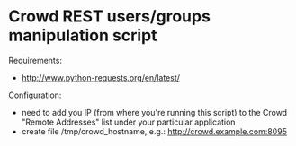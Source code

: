 # Crowd REST users/groups manipulation script

Requirements:
* http://www.python-requests.org/en/latest/

Configuration:
* need to add you IP (from where you're running this script) to the Crowd
  "Remote Addresses" list under your particular application
* create file /tmp/crowd_hostname, e.g.: http://crowd.example.com:8095

